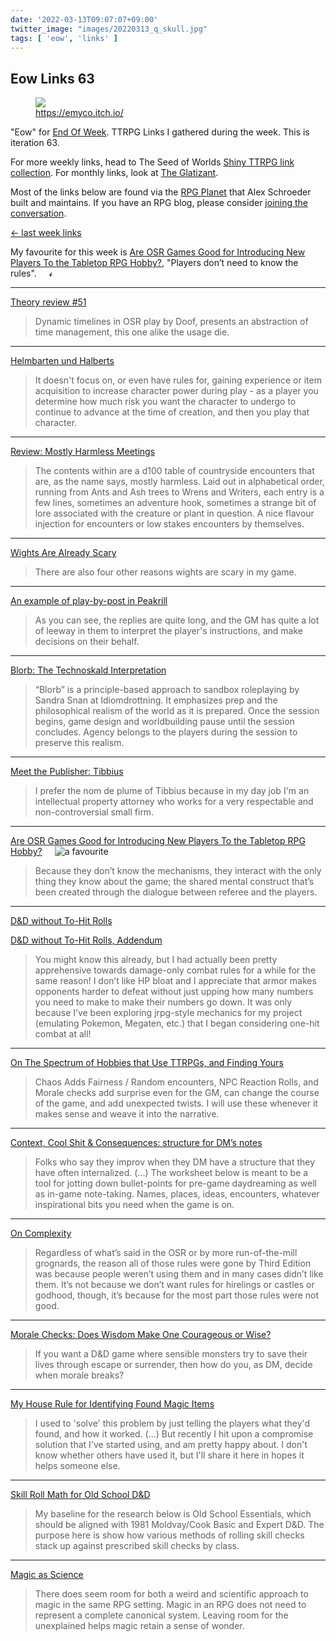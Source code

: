 ```yaml
---
date: '2022-03-13T09:07:07+09:00'
twitter_image: "images/20220313_q_skull.jpg"
tags: [ 'eow', 'links' ]
---
```


## Eow Links 63

<figure class="right largest capright">
<a href="https://emyco.itch.io/"><img src="images/20220313_oracle.jpg" loading="lazy" /></a>
<figcaption>
<a href="https://emyco.itch.io/">https://emyco.itch.io/</a>
</figcaption>
</figure>

"Eow" for [End Of Week](/#eow). TTRPG Links I gathered during the week. This is iteration 63.

For more weekly links, head to The Seed of Worlds [Shiny TTRPG link collection](https://seedofworlds.blogspot.com/search/label/weekly%20links). For monthly links, look at [The Glatizant](https://questingbeast.substack.com/).

Most of the links below are found via the [RPG Planet](https://campaignwiki.org/rpg/) that Alex Schroeder built and maintains. If you have an RPG blog, please consider [joining the conversation](https://campaignwiki.org/wiki/Planet/Please_join!).

[← last week links](20220306.html?t=Eow_Links_62&f=eow63)

My favourite for this week is [Are OSR Games Good for Introducing New Players To the Tabletop RPG Hobby?](#favourite0), "Players don’t need to know the rules". <img style="height: 7pt; margin-left: 1rem; margin-top: 0.3rem;" title="favourites are thus crowned" src="images/crown.svg"></img>

<hr/>

[Theory review #51](https://ropeblogi.wordpress.com/2022/03/12/theory-review-51/)

> Dynamic timelines in OSR play by Doof, presents an abstraction of time management, this one alike the usage die.

<hr/>

[Helmbarten und Halberts](https://frotz.weaponvsac.space/2022/03/helmbarten-und-halberts.html)

> It doesn't focus on, or even have rules for, gaining experience or item acquisition to increase character power during play - as a player you determine how much risk you want the character to undergo to continue to advance at the time of creation, and then you play that character.

<hr/>

[Review: Mostly Harmless Meetings](https://seedofworlds.blogspot.com/2022/03/review-mostly-harmless-meetings.html)

> The contents within are a d100 table of countryside encounters that are, as the name says, mostly harmless. Laid out in alphabetical order, running from Ants and Ash trees to Wrens and Writers, each entry is a few lines, sometimes an adventure hook, sometimes a strange bit of lore associated with the creature or plant in question. A nice flavour injection for encounters or low stakes encounters by themselves.

<hr/>

[Wights Are Already Scary](https://idiomdrottning.org/wights-are-already-scary)

> There are also four other reasons wights are scary in my game.

<hr/>

[An example of play-by-post in Peakrill](https://blog.peakrill.com/2022/03/an-example-of-play-by-post-in-peakrill.html)

> As you can see, the replies are quite long, and the GM has quite a lot of leeway in them to interpret the player's instructions, and make decisions on their behalf.

<hr/>

[Blorb: The Technoskald Interpretation](https://technoskald.me/2022/03/11/blorb-the-technoskald-interpretation/)

> “Blorb” is a principle-based approach to sandbox roleplaying by Sandra Snan at Idiomdrottning. It emphasizes prep and the philosophical realism of the world as it is prepared. Once the session begins, game design and worldbuilding pause until the session concludes. Agency belongs to the players during the session to preserve this realism.

<hr/>

[Meet the Publisher: Tibbius](https://www.thirdkingdomgames.com/post/meet-the-publisher-tibbius)

> I prefer the nom de plume of Tibbius because in my day job I'm an intellectual property attorney who works for a very respectable and non-controversial small firm.

<hr/>

[Are OSR Games Good for Introducing New Players To the Tabletop RPG Hobby?](https://grumpywizard.home.blog/2022/03/10/are-osr-games-good-for-introducing-new-players-to-the-tabletop-rpg-hobby/) <img id="favourite0" style="margin-left: 1rem;" title="a favourite" src="images/crown.svg"></img>

> Because they don’t know the mechanisms, they interact with the only thing they know about the game; the shared mental construct that’s been created through the dialogue between referee and the players.

<hr/>

[D&D without To-Hit Rolls](https://chiquitafajita.blogspot.com/2022/03/d-without-to-hit-rolls.html)

[D&D without To-Hit Rolls, Addendum](https://chiquitafajita.blogspot.com/2022/03/d-without-to-hit-rolls-addendum.html)

> You might know this already, but I had actually been pretty apprehensive towards damage-only combat rules for a while for the same reason! I don’t like HP bloat and I appreciate that armor makes opponents harder to defeat without just upping how many numbers you need to make to make their numbers go down. It was only because I’ve been exploring jrpg-style mechanics for my project (emulating Pokemon, Megaten, etc.) that I began considering one-hit combat at all!

<hr/>

[On The Spectrum of Hobbies that Use TTRPGs, and Finding Yours](https://deathtrap-games.blogspot.com/2022/03/on-spectrum-of-hobbies-that-use-ttrpgs.html)

> Chaos Adds Fairness / Random encounters, NPC Reaction Rolls, and Morale checks add surprise even for the GM, can change the course of the game, and add unexpected twists. I will use these whenever it makes sense and weave it into the narrative.

<hr/>

[Context, Cool Shit & Consequences: structure for DM’s notes](https://githyankidiaspora.com/2022/03/09/context-cool-shit-consequences-structure-for-dms-notes/)

> Folks who say they improv when they DM have a structure that they have often internalized. (...)
> The worksheet below is meant to be a tool for jotting down bullet-points for pre-game daydreaming as well as in-game note-taking. Names, places, ideas, encounters, whatever inspirational bits you need when the game is on.

<hr/>

[On Complexity](https://cannibalhalflinggaming.com/2022/03/09/on-complexity/)

> Regardless of what’s said in the OSR or by more run-of-the-mill grognards, the reason all of those rules were gone by Third Edition was because people weren’t using them and in many cases didn’t like them. It’s not because we don’t want rules for hirelings or castles or godhood, though, it’s because for the most part those rules were not good.

<hr/>

[Morale Checks: Does Wisdom Make One Courageous or Wise?](https://dmdavid.com/tag/morale-checks-does-wisdom-make-one-courageous-or-wise/)

> If you want a D&D game where sensible monsters try to save their lives through escape or surrender, then how do you, as DM, decide when morale breaks?

<hr/>

[My House Rule for Identifying Found Magic Items](https://gundobadgames.blogspot.com/2022/03/my-house-rule-for-identifying-found.html)

> I used to 'solve' this problem by just telling the players what they'd found, and how it worked.
> (...)
> But recently I hit upon a compromise solution that I've started using, and am pretty happy about. I don't know whether others have used it, but I'll share it here in hopes it helps someone else.

<hr/>

[Skill Roll Math for Old School D&D](https://viridianscroll.blogspot.com/2022/03/skill-roll-math-for-old-school-d.html)

> My baseline for the research below is Old School Essentials, which should be aligned with 1981 Moldvay/Cook Basic and Expert D&D. The purpose here is show how various methods of rolling skill checks stack up against prescribed skill checks by class.

<hr/>

[Magic as Science](https://adventuresbuffo.blogspot.com/2022/03/magic-as-science.html)

> There does seem room for both a weird and scientific approach to magic in the same RPG setting.  Magic in an RPG does not need to represent a complete canonical system.  Leaving room for the unexplained helps magic retain a sense of wonder.

